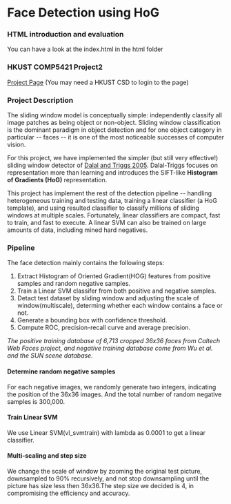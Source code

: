 # Face Detection using HoG
### HTML introduction and evaluation
You can have a look at the index.html in the html folder
### HKUST COMP5421 Project2
[Project Page](https://course.cs.ust.hk/comp5421/Password_Only/projects/faces/index.html) (You may need a HKUST CSD to login to the page)  
### Project Description 
The sliding window model is conceptually simple: independently classify all image patches as being object or non-object. Sliding window classification is the dominant paradigm in object detection and for one object category in particular -- faces -- it is one of the most noticeable successes of computer vision.  
  
For this project, we have implemented the simpler (but still very effective!) sliding window detector of [Dalal and Triggs 2005](https://lear.inrialpes.fr/people/triggs/pubs/Dalal-cvpr05.pdf). Dalal-Triggs focuses on representation more than learning and introduces the SIFT-like **Histogram of Gradients (HoG)** representation.  

This project has implement the rest of the detection pipeline -- handling heterogeneous training and testing data, training a linear classifier (a HoG template), and using resulted classifier to classify millions of sliding windows at multiple scales. Fortunately, linear classifiers are compact, fast to train, and fast to execute. A linear SVM can also be trained on large amounts of data, including mined hard negatives.

### Pipeline
The face detection mainly contains the following steps:

1. Extract Histogram of Oriented Gradient(HOG) features from positive samples and random negative samples.  
2. Train a Linear SVM classifer from both positive and negative samples.
3. Detact test dataset by sliding window and adjusting the scale of window(multiscale), determing whether each window contains a face or not.
4. Generate a bounding box with confidence threshold.
5. Compute ROC, precision-recall curve and average precision.  

*The positive training database of 6,713 cropped 36x36 faces from Caltech Web Faces project, and negative training database come from Wu et al. and the SUN scene database.*  

#### Determine random negative samples  
For each negative images, we randomly generate two integers, indicating the position of the 36x36 images. And the total number of random negative samples is 300,000.

#### Train Linear SVM  
We use Linear SVM(vl_svmtrain) with lambda as 0.0001 to get a linear classifier. 

#### Multi-scaling and step size
We change the scale of window by zooming the original test picture, downsampled to 90% recursively, and not stop downsampling until the picture has size less then 36x36.The step size we decided is 4, in compromising the efficiency and accuracy.

